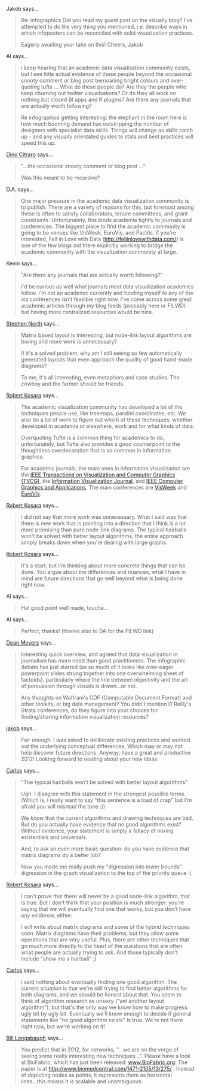 Jakob says…
>	Re: infographics
>	Did you read my guest post on the visually blog? I've attempted to do the very thing you mentioned, i.e. describe ways in which infoposters can be reconciled with solid visualization practices.
>	
>	Eagerly awaiting your take on this!
>	Cheers,
>	Jakob

Al says…
>	I keep hearing that an academic data visualisation community exists, but I see little  actual evidence of these people beyond the occasional snooty comment or blog post bemoaning bright colours and over-quoting tufte ... What do these people do? Are they the people who keep churning out twitter visualisations? Or do they all work on nothing but closed BI apps and R plugins? Are there any journals that are actually worth following? 
>	
>	Re infographics getting interesting: the elephant in the room here is how much booming demand has outstripping the number of designers with specialist data skills. Things will change as skills catch up - and any visually orientated guides to stats and best practices will speed this up.

<a href="http://periscopic.com" rel="nofollow noopener" target="_blank">Dino Citraro</a> says…
>	"...the occasional snooty comment or blog post ..."
>	
>	Was this meant to be recursive?

D.A. says…
>	One major pressure in the academic data visualization community is to publish. There are a variety of reasons for this, but foremost among these is often to satisfy collaborators, tenure committees, and grant constraints. Unfortunately, this binds academia tightly to journals and conferences. The biggest place to find the academic community is going to be venues like VisWeek, EuroVis, and PacVis. If you're interested, Fell in Love with Data (http://fellinlovewithdata.com/) is one of the few blogs out there explicitly working to bridge the academic community with the visualization community at large.

Kevin says…
>	"Are there any journals that are actually worth following?"
>	
>	I'd be curious as well what journals most data visualization academics follow. I'm not an academic currently and funding myself to any of the viz conferences isn't feasible right now. I've come across some great academic articles through my blog feeds (probably here or FILWD) but having more centralized resources would be nice.

<a href="http://www.research.att.com/vis" rel="nofollow noopener" target="_blank">Stephen North</a> says…
>	Matrix based layout is interesting, but node-link layout algorithms are boring and more work is unnecessary?
>	
>	If it's a solved problem, why am I still seeing so few automatically generated layouts that even approach the quality of good hand-made diagrams?
>	
>	To me, it's all interesting, even metaphors and case studies. The cowboy and the farmer should be friends.

<a href="/about" rel="nofollow noopener" target="_blank">Robert Kosara</a> says…
>	The academic visualization community has developed a lot of the techniques people use, like treemaps, parallel coordinates, etc. We also do a lot of work to figure out which of these techniques, whether developed in academia or elsewhere, work and for what kinds of data.
>	
>	Overquoting Tufte is a common thing for academics to do, unfortunately, but Tufte also provides a good counterpoint to the thoughtless overdecoration that is so common in information graphics.
>	
>	For academic journals, the main ones in information visualization are the <a href="http://www.computer.org/portal/web/tvcg" rel="nofollow">IEEE Transactions on Visualization and Computer Graphics (TVCG)</a>, the <a href="http://ivi.sagepub.com/" rel="nofollow">Information Visualization Journal</a>, and <a href="http://www.computer.org/portal/web/computingnow/cga" rel="nofollow">IEEE Computer Graphics and Applications</a>. The main conferences are <a href="http://visweek.org/" rel="nofollow">VisWeek</a> and <a href="http://eurovis.org/" rel="nofollow">EuroVis</a>.

<a href="/about" rel="nofollow noopener" target="_blank">Robert Kosara</a> says…
>	I did not say that more work was unnecessary. What I said was that there is new work that is pointing into a direction that I think is a lot more promising than pure node-link diagrams. The typical hairballs won't be solved with better layout algorithms, the entire approach simply breaks down when you're dealing with large graphs.

<a href="/about" rel="nofollow noopener" target="_blank">Robert Kosara</a> says…
>	It's a start, but I'm thinking about more concrete things that can be done. You argue about the differences and nuances, what I have in mind are future directions that go well beyond what is being done right now.

Al says…
>	Ha! good point well made, touche...

Al says…
>	Perfect, thanks! (thanks also to DA for the FILWD link)

<a href="http://www.deanmeyers.net" rel="nofollow noopener" target="_blank">Dean Meyers</a> says…
>	Interesting quick overview, and agreed that data visualization in journalism has more need than good practitioners. The infographic debate has just started (as so much of it looks like over-eager powerpoint slides strung together into one overwhelming sheet of factoids), particularly where the line between objectivity and the art of persuasion through visuals is drawn...or not. 
>	
>	Any thoughts on Wolfram's CDF (Computable Document Format) and other toolkits, or big data management? You didn't mention O'Reilly's Strata conferences, do they figure into your choices for finding/sharing information visualization resources?

<a href="http://blog.jochmann.me" rel="nofollow noopener" target="_blank">jakob</a> says…
>	Fair enough. I was asked to deliberate existing practices and worked out the underlying conceptual differences. Which may or may not help discover future directions. Anyway, have a great and productive 2012! Looking forward to reading about your new ideas.

<a href="http://cscheid.net" rel="nofollow noopener" target="_blank">Carlos</a> says…
>	"The typical hairballs won’t be solved with better layout algorithms"
>	
>	Ugh. I disagree with this statement in the strongest possible terms. (Which is, I really want to say "this sentence is a load of crap" but I'm afraid you will misread the tone :))
>	
>	We *know* that the current algorithms and drawing techniques are bad. But do you actually have evidence that no good algorithms exist? Without evidence, your statement is simply a fallacy of mixing existentials and universals.
>	
>	And, to ask an even more basic question: do you have evidence that matrix diagrams do a better job?
>	
>	Now you made me really push my "digression into lower bounds" digression in the graph visualization to the top of the priority queue :)

<a href="/about" rel="nofollow noopener" target="_blank">Robert Kosara</a> says…
>	I can't prove that there will never be a good node-link algorithm, that is true. But I don't think that your position is much stronger: you're saying that we will eventually find one that works, but you don't have any evidence, either.
>	
>	I will write about matrix diagrams and some of the hybrid techniques soon. Matrix diagrams have their problems, but they allow some operations that are very useful. Plus, there are other techniques that go much more directly to the heart of the questions that are often what people are actually trying to ask. And those typically don't include "show me a hairball" ;)

<a href="http://cscheid.net" rel="nofollow noopener" target="_blank">Carlos</a> says…
>	I said nothing about eventually finding one good algorithm. The current situation is that we're still trying to find better algorithms for both diagrams, and we should be honest about that. You seem to think of algorithm research as unsexy ("yet another layout algorithm"), but that's the only way we know how to make progress: ugly bit by ugly bit. Eventually we'll know enough to decide if general statements like "no good algorithm exists" is true. We're not there right now, but we're working on it!

<a href="http://www.BioFabric.org" rel="nofollow noopener" target="_blank">Bill Longabaugh</a> says…
>	You predict that in 2012, for networks, "...we are on the verge of seeing some really interesting new techniques...".  Please have a look at BioFabric, which has just been released: www.BioFabric.org. The paper is at http://www.biomedcentral.com/1471-2105/13/275/ .  Instead of depicting nodes as points, it represents them as horizontal lines...this means it is scalable and unambiguous.
